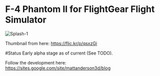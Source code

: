 # F-4 Phantom II for FlightGear Flight Simulator
![Splash-1](splash-1.png)

Thumbnail from here: https://flic.kr/p/qsxzGi

#Status
Early alpha stage as of current (See TODO).

Follow the development here:
https://sites.google.com/site/mattanderson3d/blog

